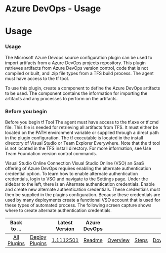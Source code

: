 
Azure DevOps - Usage
===================

# Usage


### Usage


The Microsoft Azure Devops source configuration plugin can be used to import artifacts from a Azure DevOps projects repository. This plugin retrieves artifacts from Azure DevOps version control, code that is not compiled or built, and .zip file types from a TFS build process. The agent must have access to the tf tool.

To use this plugin, create a component to define the Azure DevOps artifacts to be used. The component contains the information for importing the artifacts and any processes to perform on the artifacts.
### Before you begin

Before you begin
tf Tool
The agent must have access to the tf.exe or tf.cmd file. This file is needed for retrieving all artifacts from TFS. It must either be located on the PATH environment variable or supplied through a direct path in the plugin configuration. The tf executable is located in the install directory of Visual Studio or Team Explorer Everywhere. Note that the tf tool is not located in the TFS install directory. For more information, see Use Team Foundation version control commands.

Visual Studio Online Connection
Visual Studio Online (VSO) an SaaS offering of Azure DevOps requires enabling the alternate authentication credential option. To learn how to enable alternate authentication credentials, login to VSO and navigate to the Settings page. Under the sidebar to the left, there is an Alternate authentication credentials. Enable and create new alternate authentication credentials. These credentials must then be supplied in the plugins configuration. Because these credentials are used by many deployments create a functional VSO account that is used for these types of automated process. The following screen capture shows where to create alternate authentication credentials.




|Back to ...||Latest Version|Azure DevOps ||||
| :---: | :---: | :---: | :---: | :---: | :---: | :---: |
|[All Plugins](../../index.md)|[Deploy Plugins](../README.md)|[1.1112501](https://raw.githubusercontent.com/UrbanCode/IBM-UCD-PLUGINS/main/files/AzureDevopsSourceconfig/plugins-sourceconfig-azure-1.1112501.zip)|[Readme](README.md)|[Overview](overview.md)|[Steps](steps.md)|[Downloads](downloads.md)|

